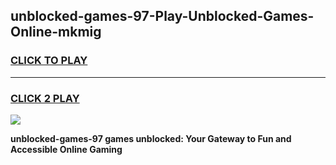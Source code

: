 
## unblocked-games-97-Play-Unblocked-Games-Online-mkmig
<h3>
<a href="https://premium76.site?title=unblocked-games-97&ref=25A">CLICK TO PLAY</a></h3>
<hr>

<h3>
<a href="https://premium76.site?title=unblocked-games-97&ref=25A">CLICK 2 PLAY</a>
  
</h3>

<a href="https://premium76.site?title=unblocked-games-97&ref=25A"><img src="https://clearcache.store/games.png"></a>


**unblocked-games-97 games unblocked: Your Gateway to Fun and Accessible Online Gaming**
